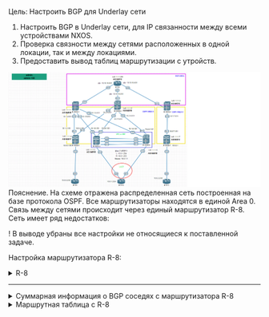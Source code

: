 Цель: Настроить BGP для Underlay сети


1. Настроить BGP в Underlay сети, для IP связанности между всеми устройствами NXOS.
2. Проверка связности между сетями расположенных в одной локации, так и между локациями.
3. Предоставить вывод таблиц маршрутизации с утройств.

![](img/bgp_schema.png)
Пояснение. На схеме отражена распределенная сеть построенная на базе протокола OSPF. Все маршрутизаторы находятся в единой Area 0. Связь между сетями происходит через единый маршрутизатор R-8.
Сеть имеет ряд недостатков:

! В выводе убраны все настройки не относящиеся к поставленной задаче.

Настройка маршрутизатора R-8:
<details>
<summary>R-8</summary>
<pre><code>

interface Loopback0
 ip address 1.1.1.255 255.255.255.255
!
interface Ethernet0/0
 ip address 10.10.10.0 255.255.255.254
!
interface Ethernet0/1
 ip address 10.10.10.2 255.255.255.254
!
interface Ethernet0/2
 ip address 10.10.10.4 255.255.255.254
!
interface Ethernet0/3
 no ip address
!
router ospf 1
 router-id 1.1.1.255
 passive-interface default
 no passive-interface Ethernet0/0
 no passive-interface Ethernet0/1
 no passive-interface Ethernet0/2
 network 1.1.1.255 0.0.0.0 area 0
 network 10.10.10.0 0.0.0.1 area 0
 network 10.10.10.2 0.0.0.1 area 0
 network 10.10.10.4 0.0.0.1 area 0
!
router bgp 64512
 bgp router-id 1.1.1.255
 bgp log-neighbor-changes
 bgp bestpath as-path multipath-relax
 network 1.1.1.255 mask 255.255.255.255
 neighbor 10.10.10.1 remote-as 64515
 neighbor 10.10.10.1 soft-reconfiguration inbound
 neighbor 10.10.10.3 remote-as 64516
 neighbor 10.10.10.3 soft-reconfiguration inbound
 neighbor 10.10.10.5 remote-as 64513
 neighbor 10.10.10.5 soft-reconfiguration inbound
 maximum-paths eibgp 4

</code></pre>
</details>

-----------------------------------------------------------------
<details>
<summary>Суммарная информация о BGP соседях с маршрутизатора R-8</summary>
<pre><code>

R-8#show ip bgp summary
Neighbor        V           AS MsgRcvd MsgSent   TblVer  InQ OutQ Up/Down  State/PfxRcd
10.10.10.1      4        64515      19      24       20    0    0 00:07:25       13
10.10.10.3      4        64516      19      24       20    0    0 00:07:24       13
10.10.10.5      4        64513      15      24       20    0    0 00:07:23        5

</code></pre>
</details>

<details>
<summary>Маршрутная таблица с R-8</summary>
<pre><code>
1.0.0.0/32 is subnetted, 8 subnets
B        1.1.1.1 [20/0] via 10.10.10.1, 00:08:54
B        1.1.1.2 [20/0] via 10.10.10.3, 00:08:54
B        1.1.1.3 [20/0] via 10.10.10.5, 00:08:54
B        1.1.1.4 [20/0] via 10.10.10.3, 00:08:54
           [20/0] via 10.10.10.1, 00:08:54
B        1.1.1.5 [20/0] via 10.10.10.3, 00:08:54
           [20/0] via 10.10.10.1, 00:08:54
B        1.1.1.6 [20/0] via 10.10.10.3, 00:08:54
           [20/0] via 10.10.10.1, 00:08:54
B        1.1.1.7 [20/0] via 10.10.10.5, 00:08:54
C        1.1.1.255 is directly connected, Loopback0
10.0.0.0/8 is variably subnetted, 16 subnets, 4 masks
B        10.0.0.0/30 [20/0] via 10.10.10.3, 00:08:54
               [20/0] via 10.10.10.1, 00:08:54
B        10.0.1.0/24 [20/0] via 10.10.10.3, 00:08:54
               [20/0] via 10.10.10.1, 00:08:54
B        10.0.2.0/30 [20/0] via 10.10.10.5, 00:08:54
B        10.1.4.0/31 [20/0] via 10.10.10.3, 00:08:54
               [20/0] via 10.10.10.1, 00:08:54
B        10.1.5.0/31 [20/0] via 10.10.10.3, 00:08:54
               [20/0] via 10.10.10.1, 00:08:54
B        10.1.6.0/31 [20/0] via 10.10.10.3, 00:08:54
               [20/0] via 10.10.10.1, 00:08:54
B        10.2.4.0/31 [20/0] via 10.10.10.3, 00:08:54
               [20/0] via 10.10.10.1, 00:08:54
B        10.2.5.0/31 [20/0] via 10.10.10.3, 00:08:54
               [20/0] via 10.10.10.1, 00:08:54
B        10.2.6.0/31 [20/0] via 10.10.10.3, 00:08:54
               [20/0] via 10.10.10.1, 00:08:54
B        10.3.7.0/31 [20/0] via 10.10.10.5, 00:08:54
C        10.10.10.0/31 is directly connected, Ethernet0/0
L        10.10.10.0/32 is directly connected, Ethernet0/0
C        10.10.10.2/31 is directly connected, Ethernet0/1
L        10.10.10.2/32 is directly connected, Ethernet0/1
C        10.10.10.4/31 is directly connected, Ethernet0/2
L        10.10.10.4/32 is directly connected, Ethernet0/2

</code></pre>
</details>

